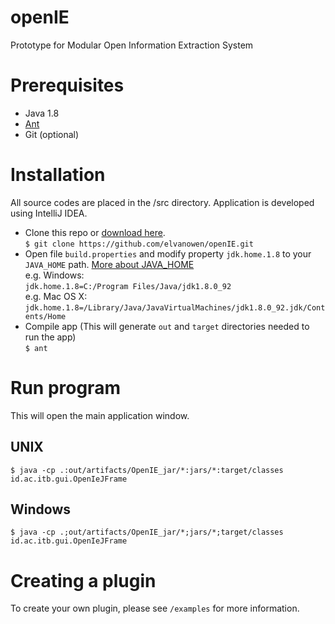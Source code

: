 # openIE
Prototype for Modular Open Information Extraction System

# Prerequisites

- Java 1.8
- [Ant](http://ant.apache.org/)
- Git (optional)

# Installation
All source codes are placed in the /src directory. Application is developed using IntelliJ IDEA.

- Clone this repo or [download here](github.com/elvanowen/openIE/archive/master.zip). <br />
  `$ git clone https://github.com/elvanowen/openIE.git`
- Open file `build.properties` and modify property `jdk.home.1.8` to your `JAVA_HOME` path. [More about JAVA_HOME](http://sbndev.astro.umd.edu/wiki/Finding_and_Setting_JAVA_HOME) <br />
  e.g. Windows: <br />
  `jdk.home.1.8=C:/Program Files/Java/jdk1.8.0_92` <br />
  e.g. Mac OS X: <br />
  `jdk.home.1.8=/Library/Java/JavaVirtualMachines/jdk1.8.0_92.jdk/Contents/Home`
- Compile app (This will generate `out` and `target` directories needed to run the app) <br />
  `$ ant`

# Run program
This will open the main application window.
## UNIX
```
$ java -cp .:out/artifacts/OpenIE_jar/*:jars/*:target/classes id.ac.itb.gui.OpenIeJFrame
```

## Windows
```
$ java -cp .;out/artifacts/OpenIE_jar/*;jars/*;target/classes id.ac.itb.gui.OpenIeJFrame
```

# Creating a plugin
To create your own plugin, please see `/examples` for more information.